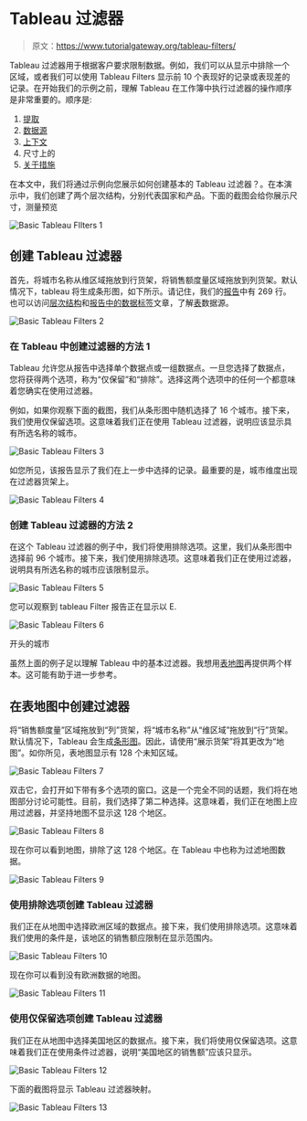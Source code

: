 # Tableau 过滤器

> 原文：<https://www.tutorialgateway.org/tableau-filters/>

Tableau 过滤器用于根据客户要求限制数据。例如，我们可以从显示中排除一个区域，或者我们可以使用 Tableau Filters 显示前 10 个表现好的记录或表现差的记录。在开始我们的示例之前，理解 Tableau 在工作簿中执行过滤器的操作顺序是非常重要的。顺序是:

1.  [提取](https://www.tutorialgateway.org/extract-filters-in-tableau/)
2.  [数据源](https://www.tutorialgateway.org/data-source-filters-in-tableau/)
3.  [上下文](https://www.tutorialgateway.org/context-filters-in-tableau/)
4.  尺寸上的
5.  [关于措施](https://www.tutorialgateway.org/tableau-filters-on-measures/)

在本文中，我们将通过示例向您展示如何创建基本的 Tableau 过滤器？。在本演示中，我们创建了两个层次结构，分别代表国家和产品。下面的截图会给你展示尺寸，测量预览

![Basic Tableau FIlters 1](img/4757f02b53b858e9da0cff3943af222f.png)

## 创建 Tableau 过滤器

首先，将城市名称从维区域拖放到行货架，将销售额度量区域拖放到列货架。默认情况下，tableau 将生成条形图，如下所示。请记住，我们的[报告](https://www.tutorialgateway.org/tableau-reports/)中有 269 行。也可以访问[层次结构](https://www.tutorialgateway.org/hierarchies-in-tableau/)和[报告中的数据标签](https://www.tutorialgateway.org/data-labels-in-tableau-reports/)文章，了解[表](https://www.tutorialgateway.org/tableau/)数据源。

![Basic Tableau Filters 2](img/229325684bb63f2ea340d07b998bffb8.png)

### 在 Tableau 中创建过滤器的方法 1

Tableau 允许您从报告中选择单个数据点或一组数据点。一旦您选择了数据点，您将获得两个选项，称为“仅保留”和“排除”。选择这两个选项中的任何一个都意味着您确实在使用过滤器。

例如，如果你观察下面的截图，我们从条形图中随机选择了 16 个城市。接下来，我们使用仅保留选项。这意味着我们正在使用 Tableau 过滤器，说明应该显示具有所选名称的城市。

![Basic Tableau Filters 3](img/a3c6dcdd1b2e984ea67c7a8a24a3a37d.png)

如您所见，该报告显示了我们在上一步中选择的记录。最重要的是，城市维度出现在过滤器货架上。

![Basic Tableau Filters 4](img/88fffe2e948b115259af8aa8fac743ad.png)

### 创建 Tableau 过滤器的方法 2

在这个 Tableau 过滤器的例子中，我们将使用排除选项。这里，我们从条形图中选择前 96 个城市。接下来，我们使用排除选项。这意味着我们正在使用过滤器，说明具有所选名称的城市应该限制显示。

![Basic Tableau Filters 5](img/f2f2029b1915845b2e49dd9c8dfc6087.png)

您可以观察到 tableau Filter 报告正在显示以 E.

![Basic Tableau Filters 6](img/50217c9bb21834d1debd7f5f6504e56f.png)

开头的城市

虽然上面的例子足以理解 Tableau 中的基本过滤器。我想用[表地图](https://www.tutorialgateway.org/how-to-create-a-map-in-tableau/)再提供两个样本。这可能有助于进一步参考。

## 在表地图中创建过滤器

将“销售额度量”区域拖放到“列”货架，将“城市名称”从“维区域”拖放到“行”货架。默认情况下，Tableau 会生成[条形图](https://www.tutorialgateway.org/bar-chart-in-tableau/)。因此，请使用“展示货架”将其更改为“地图”。如你所见，表地图显示有 128 个未知区域。

![Basic Tableau Filters 7](img/b27e2018c1757064e550a143ceb5dfa6.png)

双击它，会打开如下带有多个选项的窗口。这是一个完全不同的话题，我们将在地图部分讨论可能性。目前，我们选择了第二种选择。这意味着，我们正在地图上应用过滤器，并坚持地图不显示这 128 个地区。

![Basic Tableau Filters 8](img/0a09ef8791993cc32669fe4f8fdb1e35.png)

现在你可以看到地图，排除了这 128 个地区。在 Tableau 中也称为过滤地图数据。

![Basic Tableau Filters 9](img/f7a54286ba30975703523e4d0e00df36.png)

### 使用排除选项创建 Tableau 过滤器

我们正在从地图中选择欧洲区域的数据点。接下来，我们使用排除选项。这意味着我们使用的条件是，该地区的销售额应限制在显示范围内。

![Basic Tableau Filters 10](img/21b33f5332eaa7dc6c9f08f6a9496d38.png)

现在你可以看到没有欧洲数据的地图。

![Basic Tableau Filters 11](img/025760a04d3ef3e9be71b5f3d69ceb66.png)

### 使用仅保留选项创建 Tableau 过滤器

我们正在从地图中选择美国地区的数据点。接下来，我们将使用仅保留选项。这意味着我们正在使用条件过滤器，说明“美国地区的销售额”应该只显示。

![Basic Tableau Filters 12](img/8160dfa0e3633afc70df2ea10478771c.png)

下面的截图将显示 Tableau 过滤器映射。

![Basic Tableau Filters 13](img/9933030799bcb6aab568f565e6156690.png)
